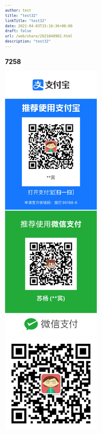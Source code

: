 ```yaml
---
author: test
title: "test32"
linkTitle: "test32"
date: 2021-04-03T15:16:36+08:00
draft: false
url: /web/share/2021040902.html
description: "test32"
---
```


## 7258
<style>
.card-denalon {
    /* flex甯冨眬绂佹鏀惧ぇ缂╁皬 */
    flex-shrink: 0;
    flex-grow: 0;
    position: relative;
    border-radius: 10px;
    overflow: hidden;
    display: flex;
    justify-content: flex-start;
    align-items: center;
    flex-direction: column;
    /* 鍔犱釜闃村奖 */
    box-shadow: 0 0 5px #000;
    /* 杩欎釜浜嬫儏鐨勫師鐞嗛渶瑕佸崟鐙幓瀛︿範z-index杩欎釜灞炴€� */
    z-index: 0;
}

#wechata1{
            display: flex;
            align-items: center; /*定义body的元素垂直居中*/
            justify-content: center; /*定义body的里的元素水平居中*/
}
</style>

<div class="container" id="wechat1">
	<div class="row" >
	<div class="col-sm-4 col-12 text-center">
		<img src="/image/alipay.jpg"  alt="打赏" style="max-width: 60%" calss="card-denalon" />
	</div>
	<div class="col-sm-4 col-12 text-center">
		<img src="/image/wechatpay.jpg"  alt="打赏" style="max-width: 60%" calss="card-denalon" />
	</div>
	<div class="col-sm-4 col-12 text-center" >
		<img src="/image/wechat.jpg"  alt="打赏" style="max-width: 60%;" calss="card-denalon" />
	</div>
</div>
